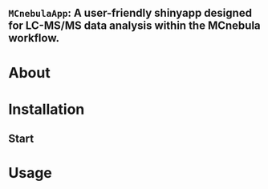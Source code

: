 ## `MCnebulaApp`: A user-friendly shinyapp designed for LC-MS/MS data analysis within the MCnebula workflow.

# **About**

# **Installation**

## Start

# **Usage**

